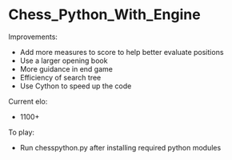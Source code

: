 # Chess_Python_With_Engine

Improvements:
- Add more measures to score to help better evaluate positions
- Use a larger opening book
- More guidance in end game
- Efficiency of search tree
- Use Cython to speed up the code

Current elo:
- 1100+ 

To play:
- Run chesspython.py after installing required python modules
